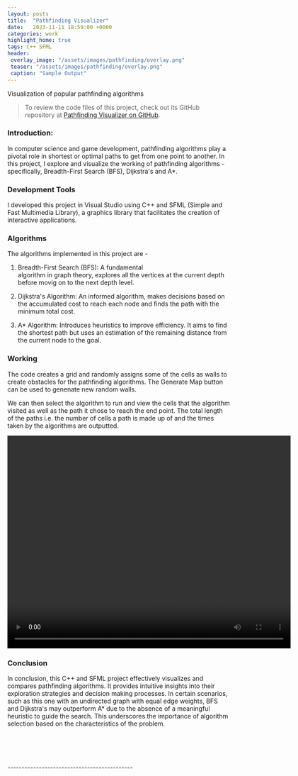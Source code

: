 ```yaml
---
layout: posts
title:  "Pathfinding Visualizer"
date:   2023-11-11 18:59:00 +0000
categories: work
highlight_home: true
tags: C++ SFML
header:
 overlay_image: "/assets/images/pathfinding/overlay.png"
 teaser: "/assets/images/pathfinding/overlay.png"
 caption: "Sample Output"
---
```

Visualization of popular pathfinding algorithms

> To review the code files of this project, check out its GitHub repository at [Pathfinding Visualizer on GitHub](https://github.com/nidhi-u/PathfindingVisualizer).

### Introduction:
In computer science and game development, pathfinding algorithms play a pivotal role in shortest or optimal paths to get from one point to another. In this project, I explore and visualize the working of pathfinding algorithms - specifically, Breadth-First Search (BFS), Dijkstra's and A*.

### Development Tools
I developed this project in Visual Studio using C++ and SFML (Simple and Fast Multimedia Library), a graphics library that facilitates the creation of interactive applications. 

### Algorithms
The algorithms implemented in this project are -

1. Breadth-First Search (BFS): A fundamental        
   algorithm in graph theory, explores all the vertices at the current depth before movig on to the next depth level.

2. Dijkstra's Algorithm: An informed algorithm, 
   makes decisions based on the accumulated cost to reach each node and finds the path with the minimum total cost.

3. A* Algorithm: Introduces heuristics to improve 
   efficiency. It aims to find the shortest path but uses an estimation of the remaining distance from the current node to the goal.

### Working
The code creates a grid and randomly assigns some of the cells as walls to create obstacles for the pathfinding algorithms. The Generate Map button can be used to genenate new random walls. 

We can then select the algorithm to run and view the cells that the algorithm visited as well as the path it chose to reach the end point. The total length of the paths i.e. the number of cells a path is made up of and the times taken by the algorithms are outputted.

<video width="640" height="480" controls loop>
  <source src="/assets/images/pathfinding/sample_video.mp4" type="video/mp4">
  Your browser does not support the video tag.
</video>

### Conclusion
In conclusion, this C++ and SFML project effectively visualizes and compares pathfinding algorithms. It provides intuitive insights into their exploration strategies and decision making processes. In certain scenarios, such as this one with an undirected graph with equal edge weights, BFS and Dijkstra's may outperform A* due to the absence of a meaningful heuristic to guide the search. This underscores the importance of algorithm selection based on the characteristics of the problem.

<br>
<br>
<br>
<br>
--------------------------------------------